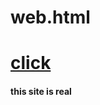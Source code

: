 # web.html
<h1><a href="https://kimcs-creater.github.io/web1/web1">click</a>    </h1>
<p><h4>this site is real</h4>
